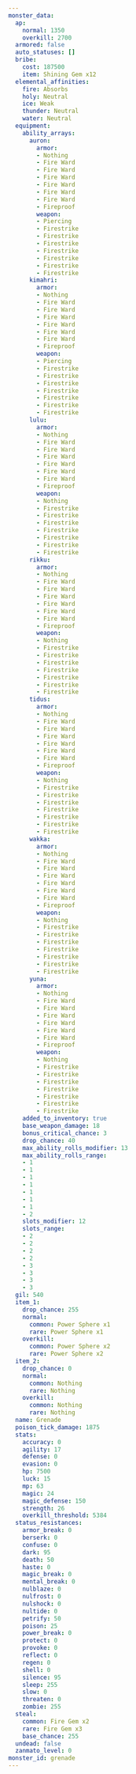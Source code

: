 ```yaml
---
monster_data:
  ap:
    normal: 1350
    overkill: 2700
  armored: false
  auto_statuses: []
  bribe:
    cost: 187500
    item: Shining Gem x12
  elemental_affinities:
    fire: Absorbs
    holy: Neutral
    ice: Weak
    thunder: Neutral
    water: Neutral
  equipment:
    ability_arrays:
      auron:
        armor:
        - Nothing
        - Fire Ward
        - Fire Ward
        - Fire Ward
        - Fire Ward
        - Fire Ward
        - Fire Ward
        - Fireproof
        weapon:
        - Piercing
        - Firestrike
        - Firestrike
        - Firestrike
        - Firestrike
        - Firestrike
        - Firestrike
        - Firestrike
      kimahri:
        armor:
        - Nothing
        - Fire Ward
        - Fire Ward
        - Fire Ward
        - Fire Ward
        - Fire Ward
        - Fire Ward
        - Fireproof
        weapon:
        - Piercing
        - Firestrike
        - Firestrike
        - Firestrike
        - Firestrike
        - Firestrike
        - Firestrike
        - Firestrike
      lulu:
        armor:
        - Nothing
        - Fire Ward
        - Fire Ward
        - Fire Ward
        - Fire Ward
        - Fire Ward
        - Fire Ward
        - Fireproof
        weapon:
        - Nothing
        - Firestrike
        - Firestrike
        - Firestrike
        - Firestrike
        - Firestrike
        - Firestrike
        - Firestrike
      rikku:
        armor:
        - Nothing
        - Fire Ward
        - Fire Ward
        - Fire Ward
        - Fire Ward
        - Fire Ward
        - Fire Ward
        - Fireproof
        weapon:
        - Nothing
        - Firestrike
        - Firestrike
        - Firestrike
        - Firestrike
        - Firestrike
        - Firestrike
        - Firestrike
      tidus:
        armor:
        - Nothing
        - Fire Ward
        - Fire Ward
        - Fire Ward
        - Fire Ward
        - Fire Ward
        - Fire Ward
        - Fireproof
        weapon:
        - Nothing
        - Firestrike
        - Firestrike
        - Firestrike
        - Firestrike
        - Firestrike
        - Firestrike
        - Firestrike
      wakka:
        armor:
        - Nothing
        - Fire Ward
        - Fire Ward
        - Fire Ward
        - Fire Ward
        - Fire Ward
        - Fire Ward
        - Fireproof
        weapon:
        - Nothing
        - Firestrike
        - Firestrike
        - Firestrike
        - Firestrike
        - Firestrike
        - Firestrike
        - Firestrike
      yuna:
        armor:
        - Nothing
        - Fire Ward
        - Fire Ward
        - Fire Ward
        - Fire Ward
        - Fire Ward
        - Fire Ward
        - Fireproof
        weapon:
        - Nothing
        - Firestrike
        - Firestrike
        - Firestrike
        - Firestrike
        - Firestrike
        - Firestrike
        - Firestrike
    added_to_inventory: true
    base_weapon_damage: 18
    bonus_critical_chance: 3
    drop_chance: 40
    max_ability_rolls_modifier: 13
    max_ability_rolls_range:
    - 1
    - 1
    - 1
    - 1
    - 1
    - 1
    - 1
    - 2
    slots_modifier: 12
    slots_range:
    - 2
    - 2
    - 2
    - 2
    - 3
    - 3
    - 3
    - 3
  gil: 540
  item_1:
    drop_chance: 255
    normal:
      common: Power Sphere x1
      rare: Power Sphere x1
    overkill:
      common: Power Sphere x2
      rare: Power Sphere x2
  item_2:
    drop_chance: 0
    normal:
      common: Nothing
      rare: Nothing
    overkill:
      common: Nothing
      rare: Nothing
  name: Grenade
  poison_tick_damage: 1875
  stats:
    accuracy: 0
    agility: 17
    defense: 0
    evasion: 0
    hp: 7500
    luck: 15
    mp: 63
    magic: 24
    magic_defense: 150
    strength: 26
    overkill_threshold: 5384
  status_resistances:
    armor_break: 0
    berserk: 0
    confuse: 0
    dark: 95
    death: 50
    haste: 0
    magic_break: 0
    mental_break: 0
    nulblaze: 0
    nulfrost: 0
    nulshock: 0
    nultide: 0
    petrify: 50
    poison: 25
    power_break: 0
    protect: 0
    provoke: 0
    reflect: 0
    regen: 0
    shell: 0
    silence: 95
    sleep: 255
    slow: 0
    threaten: 0
    zombie: 255
  steal:
    common: Fire Gem x2
    rare: Fire Gem x3
    base_chance: 255
  undead: false
  zanmato_level: 0
monster_id: grenade
---
```


